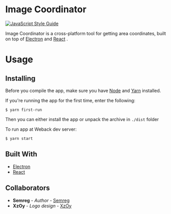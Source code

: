 # Image Coordinator
[![JavaScript Style Guide](https://cdn.rawgit.com/standard/standard/master/badge.svg)](https://github.com/standard/standard)

Image Coordinator is a cross-platform tool for getting area coordinates, built on top of [Electron](https://electronjs.org/) and [React](https://reactjs.org/) .

# Usage

## Installing
Before you compile the app, make sure you have [Node](https://nodejs.org/) and [Yarn](https://yarnpkg.org/) installed.

If you're running the app for the first time, enter the following:
```
$ yarn first-run
```

Then you can either install the app or unpack the archive in `./dist` folder

To run app at Weback dev server:
```
$ yarn start
```

## Built With

* [Electron](https://https://electronjs.org/)
* [React](https://reactjs.org/)

## Collaborators

* **Semreg** - *Author* - [Semreg](https://gitlab.com/Semreg)
* **XzOy** - *Logo design* - [XzOy](https://gitlab.com/xzoy)

